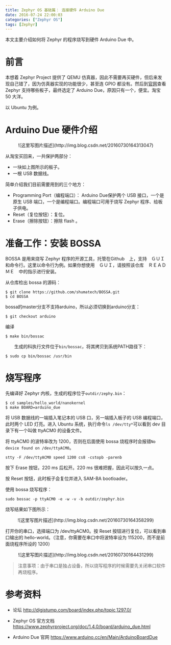 ```yaml
---
title: Zephyr OS 基础篇： 连接硬件 Arduino Due
date: 2016-07-24 22:00:03
categories: ["Zephyr OS"]
tags: [Zephyr]
---
```


本文主要介绍如何将 Zephyr 的程序烧写到硬件 Arduino Due 中。
<!--more-->
# 前言
本想着 Zephyr Project 提供了 QEMU 仿真器，因此不需要再买硬件，但后来发现自己错了，因为仿真器实现的功能很少，甚至连 GPIO 都没有。然后到[官网](https://www.zephyrproject.org/doc/1.4.0/board/board.html)查看 Zephyr 支持哪些板子，最终选定了 Arduino Due，原因只有一个，便宜。淘宝 50 大洋。

以 Ubuntu 为例。

# Arduino Due 硬件介绍
<center>![这里写图片描述](http://img.blog.csdn.net/20160730164313047)</center>

从淘宝买回来，一共保护两部分：

- 一块如上图所示的板子。
- 一根 USB 数据线。



简单介绍我们目前需要用到的三个地方：

- Programming Port（编程端口）： Arduino Due保护两个 USB 接口，一个是原生 USB 端口，一个是编程端口。编程端口可用于烧写 Zephyr 程序、给板子供电。
- Reset（复位按钮）：复位。
- Erase（擦除按钮）：擦除 flash 。

# 准备工作：安装 BOSSA

BOSSA 是用来烧写 Zephyr 程序的开源工具，托管在Github　上，支持　ＧＵＩ　和命令行。这里以命令行为例。如果你想使用　ＧＵＩ，请按照该仓库　ＲＥＡＤＭＥ　中的指示进行安装。

从仓库检出 bossa 的源码：
```
$ git clone https://github.com/shumatech/BOSSA.git
$ cd BOSSA
```
bossa的master分支不支持arduino，所以必须切换到arduino分支：
```
$ git checkout arduino
```
编译
```
$ make bin/bossac
```
　　生成的科执行文件位于`bin/bossac`，将其拷贝到系统PATH路径下：
```
$ sudo cp bin/bossac /usr/bin
```
# 烧写程序

先编译好 Zephyr 内核，生成的程序位于`outdir/zephy.bin`：
```
$ cd samples/hello_world/nanokernel
$ make BOARD=arduino_due
```
将 USB 数据线的一端插入笔记本的 USB 口，另一端插入板子的 USB 编程端口，此时两个 LED 灯亮。进入 Ubuntu 系统，执行命令`ls /dev/tty*`可以看到 dev 目录下有一个叫做 ttyACM0 的设备文件。

将 ttyACM0 的波特率改为 1200，否则在后面使用 bossa 烧程序时会报错`No device found on /dev/ttyACM0`。
```
stty -F /dev/ttyACM0 speed 1200 cs8 -cstopb -parenb
```

按下 Erase 按钮，220 ms 后松开。220 ms 很难把握，因此可以按久一点。

按 Reset 按钮，此时板子会复位并进入 SAM-BA bootloader。

使用 bossa 烧写程序：
```
sudo bossac -p ttyACM0 -e -w -v -b outdir/zephyr.bin
```
烧写结果如下图所示：

<center>![这里写图片描述](http://img.blog.csdn.net/20160730164358299)</center>

打开你的串口，选择端口为 /dev/ttyACM0。按 Reset 按钮进行复位，可以看到串口输出的 hello-world。（注意，你需要在串口中将波特率设为 115200，而不是前面烧程序所设的 1200）
<center>![这里写图片描述](http://img.blog.csdn.net/20160730164431299)</center>

> 注意事项：由于串口是独占设备，所以烧写程序的时候需要先关闭串口软件再烧程序。


# 参考资料
- 论坛
http://digistump.com/board/index.php/topic,1297.0/

-  Zephyr OS 官方文档
https://www.zephyrproject.org/doc/1.4.0/board/arduino_due.html

- Arduino Due 官网
https://www.arduino.cc/en/Main/ArduinoBoardDue
